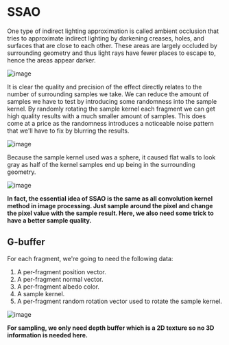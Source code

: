 # SSAO 
One type of indirect lighting approximation is called ambient occlusion that tries to approximate indirect lighting by darkening creases, holes, and surfaces 
that are close to each other. These areas are largely occluded by surrounding geometry and thus light rays have fewer places to escape to, hence the areas appear darker. 

![image](https://user-images.githubusercontent.com/98029669/214497045-9a1c930b-a326-471b-b1ca-f4d5eb03cc30.png)

It is clear the quality and precision of the effect directly relates to the number of surrounding samples we take. 
We can reduce the amount of samples we have to test by introducing some randomness into the sample kernel. 
By randomly rotating the sample kernel each fragment we can get high quality results with a much smaller amount of samples.
This does come at a price as the randomness introduces a noticeable noise pattern that we'll have to fix by blurring the results. 

![image](https://user-images.githubusercontent.com/98029669/214497440-bad7c633-ab30-4e23-acae-53c4a541b962.png)

Because the sample kernel used was a sphere, it caused flat walls to look gray as half of the kernel samples end up being in the surrounding geometry. 

![image](https://user-images.githubusercontent.com/98029669/214497673-8e75ec46-1644-465d-886d-62461b8c52ed.png)

__In fact, the essential idea of SSAO is the same as all convolution kernel method in image processing. Just sample around the pixel and change the pixel value with the sample result.
Here, we also need some trick to have a better sample quality.__

## G-buffer
For each fragment, we're going to need the following data:

1. A per-fragment position vector.  
2. A per-fragment normal vector.  
3. A per-fragment albedo color.  
4. A sample kernel.  
5. A per-fragment random rotation vector used to rotate the sample kernel.  

![image](https://user-images.githubusercontent.com/98029669/214498211-c3ef3d6f-02c0-4ce4-b4e5-bddd85dc4fae.png)

__For sampling, we only need depth buffer which is a 2D texture so no 3D information is needed here.__
